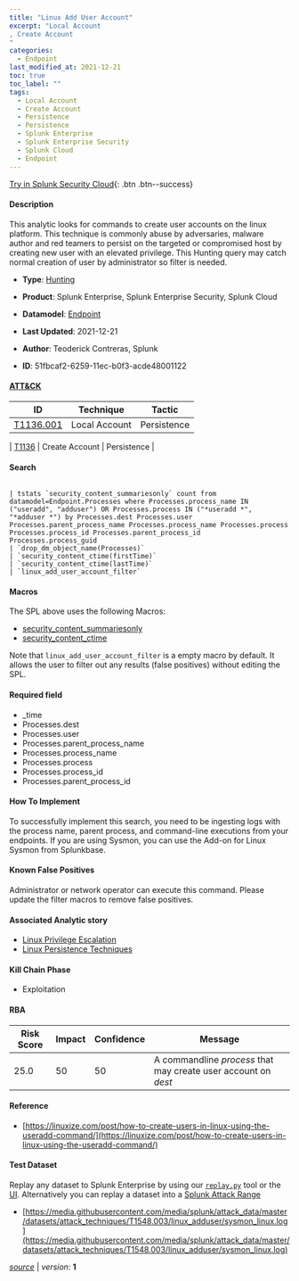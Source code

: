 ```yaml
---
title: "Linux Add User Account"
excerpt: "Local Account
, Create Account
"
categories:
  - Endpoint
last_modified_at: 2021-12-21
toc: true
toc_label: ""
tags:
  - Local Account
  - Create Account
  - Persistence
  - Persistence
  - Splunk Enterprise
  - Splunk Enterprise Security
  - Splunk Cloud
  - Endpoint
---
```




[Try in Splunk Security Cloud](https://www.splunk.com/en_splunk_app_enrichmentus/cyber-security.html){: .btn .btn--success}

#### Description

This analytic looks for commands to create user accounts on the linux platform. This technique is commonly abuse by adversaries, malware author and red teamers to persist on the targeted or compromised host by creating new user with an elevated privilege. This Hunting query may catch normal creation of user by administrator so filter is needed.

- **Type**: [Hunting](https://github.com/splunk/security_content/wiki/object-Analytic-Types)
- **Product**: Splunk Enterprise, Splunk Enterprise Security, Splunk Cloud
- **Datamodel**: [Endpoint](https://docs.splunk.com/Documentation/CIM/latest/User/Endpoint)

- **Last Updated**: 2021-12-21
- **Author**: Teoderick Contreras, Splunk
- **ID**: 51fbcaf2-6259-11ec-b0f3-acde48001122


#### [ATT&CK](https://attack.mitre.org/)

| ID             | Technique        |  Tactic             |
| -------------- | ---------------- |-------------------- |
| [T1136.001](https://attack.mitre.org/techniques/T1136/001/) | Local Account | Persistence |

| [T1136](https://attack.mitre.org/techniques/T1136/) | Create Account | Persistence |

#### Search

```

| tstats `security_content_summariesonly` count from datamodel=Endpoint.Processes where Processes.process_name IN ("useradd", "adduser") OR Processes.process IN ("*useradd *", "*adduser *") by Processes.dest Processes.user Processes.parent_process_name Processes.process_name Processes.process Processes.process_id Processes.parent_process_id Processes.process_guid 
| `drop_dm_object_name(Processes)` 
| `security_content_ctime(firstTime)` 
| `security_content_ctime(lastTime)` 
| `linux_add_user_account_filter`
```

#### Macros
The SPL above uses the following Macros:
* [security_content_summariesonly](https://github.com/splunk/security_content/blob/develop/macros/security_content_summariesonly.yml)
* [security_content_ctime](https://github.com/splunk/security_content/blob/develop/macros/security_content_ctime.yml)

Note that `linux_add_user_account_filter` is a empty macro by default. It allows the user to filter out any results (false positives) without editing the SPL.

#### Required field
* _time
* Processes.dest
* Processes.user
* Processes.parent_process_name
* Processes.process_name
* Processes.process
* Processes.process_id
* Processes.parent_process_id


#### How To Implement
To successfully implement this search, you need to be ingesting logs with the process name, parent process, and command-line executions from your endpoints. If you are using Sysmon, you can use the Add-on for Linux Sysmon from Splunkbase.

#### Known False Positives
Administrator or network operator can execute this command. Please update the filter macros to remove false positives.

#### Associated Analytic story
* [Linux Privilege Escalation](/stories/linux_privilege_escalation)
* [Linux Persistence Techniques](/stories/linux_persistence_techniques)


#### Kill Chain Phase
* Exploitation



#### RBA

| Risk Score  | Impact      | Confidence   | Message      |
| ----------- | ----------- |--------------|--------------|
| 25.0 | 50 | 50 | A commandline $process$ that may create user account on $dest$ |




#### Reference

* [https://linuxize.com/post/how-to-create-users-in-linux-using-the-useradd-command/](https://linuxize.com/post/how-to-create-users-in-linux-using-the-useradd-command/)



#### Test Dataset
Replay any dataset to Splunk Enterprise by using our [`replay.py`](https://github.com/splunk/attack_data#using-replaypy) tool or the [UI](https://github.com/splunk/attack_data#using-ui).
Alternatively you can replay a dataset into a [Splunk Attack Range](https://github.com/splunk/attack_range#replay-dumps-into-attack-range-splunk-server)


* [https://media.githubusercontent.com/media/splunk/attack_data/master/datasets/attack_techniques/T1548.003/linux_adduser/sysmon_linux.log](https://media.githubusercontent.com/media/splunk/attack_data/master/datasets/attack_techniques/T1548.003/linux_adduser/sysmon_linux.log)



[*source*](https://github.com/splunk/security_content/tree/develop/detections/endpoint/linux_add_user_account.yml) \| *version*: **1**